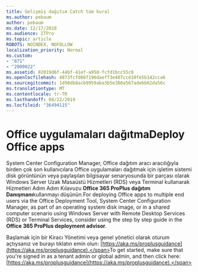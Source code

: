 ```yaml
---
title: Gelişmiş dağıtım Catch tüm kural
ms.author: pebaum
author: pebaum
ms.date: 12/17/2018
ms.audience: ITPro
ms.topic: article
ROBOTS: NOINDEX, NOFOLLOW
localization_priority: Normal
ms.custom:
- "871"
- "2000022"
ms.assetid: 82019d6f-44bf-41ef-a950-fcfd1bcc55c0
ms.openlocfilehash: 4873fcfd66f196daeff3e407ccd10fe5b142cca6
ms.sourcegitcommit: 1d98db8acb9959aba3b5e308a567ade6b62da56c
ms.translationtype: MT
ms.contentlocale: tr-TR
ms.lasthandoff: 08/22/2019
ms.locfileid: "36494115"
---
```

# <a name="deploy-office-apps"></a><span data-ttu-id="817d6-102">Office uygulamaları dağıtma</span><span class="sxs-lookup"><span data-stu-id="817d6-102">Deploy Office apps</span></span>

<span data-ttu-id="817d6-103">System Center Configuration Manager, Office dağıtım aracı aracılığıyla birden çok son kullanıcılara Office uygulamaları dağıtmak için işletim sistemi disk görüntünün veya paylaşılan bilgisayar senaryosunda bir parçası olarak Windows Server Uzak Masaüstü Hizmetleri (RDS) veya Terminal kullanarak Hizmetleri Adım Adım Kılavuzu **Office 365 ProPlus dağıtım Danışmanı**kullanmayı düşünün.</span><span class="sxs-lookup"><span data-stu-id="817d6-103">For deploying Office apps to multiple end users via the Office Deployment Tool, System Center Configuration Manager, as part of an operating system disk image, or in a shared computer scenario using Windows Server with Remote Desktop Services (RDS) or Terminal Services, consider using the step by step guide in the **Office 365 ProPlus deployment advisor**.</span></span>
  
<span data-ttu-id="817d6-104">Başlamak için bir Kiracı Yönetimi veya genel yönetici olarak oturum açtıysanız ve burayı tıklatın emin olun: [https://aka.ms/proplusguidance](https://aka.ms/proplusguidance).</span><span class="sxs-lookup"><span data-stu-id="817d6-104">To get started, make sure that you're signed in as a tenant admin or global admin, and then click here: [https://aka.ms/proplusguidance](https://aka.ms/proplusguidance).</span></span>
  